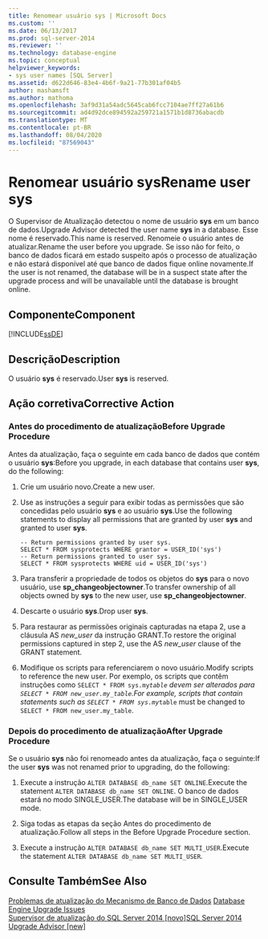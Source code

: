 ```yaml
---
title: Renomear usuário sys | Microsoft Docs
ms.custom: ''
ms.date: 06/13/2017
ms.prod: sql-server-2014
ms.reviewer: ''
ms.technology: database-engine
ms.topic: conceptual
helpviewer_keywords:
- sys user names [SQL Server]
ms.assetid: d622d646-83e4-4b6f-9a21-77b301af04b5
author: mashamsft
ms.author: mathoma
ms.openlocfilehash: 3af9d31a54adc5645cab6fcc7104ae7ff27a61b6
ms.sourcegitcommit: ad4d92dce894592a259721a1571b1d8736abacdb
ms.translationtype: MT
ms.contentlocale: pt-BR
ms.lasthandoff: 08/04/2020
ms.locfileid: "87569043"
---
```

# <a name="rename-user-sys"></a><span data-ttu-id="955ec-102">Renomear usuário sys</span><span class="sxs-lookup"><span data-stu-id="955ec-102">Rename user sys</span></span>
  <span data-ttu-id="955ec-103">O Supervisor de Atualização detectou o nome de usuário **sys** em um banco de dados.</span><span class="sxs-lookup"><span data-stu-id="955ec-103">Upgrade Advisor detected the user name **sys** in a database.</span></span> <span data-ttu-id="955ec-104">Esse nome é reservado.</span><span class="sxs-lookup"><span data-stu-id="955ec-104">This name is reserved.</span></span> <span data-ttu-id="955ec-105">Renomeie o usuário antes de atualizar.</span><span class="sxs-lookup"><span data-stu-id="955ec-105">Rename the user before you upgrade.</span></span> <span data-ttu-id="955ec-106">Se isso não for feito, o banco de dados ficará em estado suspeito após o processo de atualização e não estará disponível até que banco de dados fique online novamente.</span><span class="sxs-lookup"><span data-stu-id="955ec-106">If the user is not renamed, the database will be in a suspect state after the upgrade process and will be unavailable until the database is brought online.</span></span>  
  
## <a name="component"></a><span data-ttu-id="955ec-107">Componente</span><span class="sxs-lookup"><span data-stu-id="955ec-107">Component</span></span>  
 [!INCLUDE[ssDE](../../includes/ssde-md.md)]  
  
## <a name="description"></a><span data-ttu-id="955ec-108">Descrição</span><span class="sxs-lookup"><span data-stu-id="955ec-108">Description</span></span>  
 <span data-ttu-id="955ec-109">O usuário **sys** é reservado.</span><span class="sxs-lookup"><span data-stu-id="955ec-109">User **sys** is reserved.</span></span>  
  
## <a name="corrective-action"></a><span data-ttu-id="955ec-110">Ação corretiva</span><span class="sxs-lookup"><span data-stu-id="955ec-110">Corrective Action</span></span>  
  
### <a name="before-upgrade-procedure"></a><span data-ttu-id="955ec-111">Antes do procedimento de atualização</span><span class="sxs-lookup"><span data-stu-id="955ec-111">Before Upgrade Procedure</span></span>  
 <span data-ttu-id="955ec-112">Antes da atualização, faça o seguinte em cada banco de dados que contém o usuário **sys**:</span><span class="sxs-lookup"><span data-stu-id="955ec-112">Before you upgrade, in each database that contains user **sys**, do the following:</span></span>  
  
1.  <span data-ttu-id="955ec-113">Crie um usuário novo.</span><span class="sxs-lookup"><span data-stu-id="955ec-113">Create a new user.</span></span>  
  
2.  <span data-ttu-id="955ec-114">Use as instruções a seguir para exibir todas as permissões que são concedidas pelo usuário **sys** e ao usuário **sys**.</span><span class="sxs-lookup"><span data-stu-id="955ec-114">Use the following statements to display all permissions that are granted by user **sys** and granted to user **sys**.</span></span>  
  
    ```  
    -- Return permissions granted by user sys.  
    SELECT * FROM sysprotects WHERE grantor = USER_ID('sys')  
    -- Return permissions granted to user sys.  
    SELECT * FROM sysprotects WHERE uid = USER_ID('sys')  
    ```  
  
3.  <span data-ttu-id="955ec-115">Para transferir a propriedade de todos os objetos do **sys** para o novo usuário, use **sp_changeobjectowner**.</span><span class="sxs-lookup"><span data-stu-id="955ec-115">To transfer ownership of all objects owned by **sys** to the new user, use **sp_changeobjectowner**.</span></span>  
  
4.  <span data-ttu-id="955ec-116">Descarte o usuário **sys**.</span><span class="sxs-lookup"><span data-stu-id="955ec-116">Drop user **sys**.</span></span>  
  
5.  <span data-ttu-id="955ec-117">Para restaurar as permissões originais capturadas na etapa 2, use a cláusula AS *new_user* da instrução GRANT.</span><span class="sxs-lookup"><span data-stu-id="955ec-117">To restore the original permissions captured in step 2, use the AS *new_user* clause of the GRANT statement.</span></span>  
  
6.  <span data-ttu-id="955ec-118">Modifique os scripts para referenciarem o novo usuário.</span><span class="sxs-lookup"><span data-stu-id="955ec-118">Modify scripts to reference the new user.</span></span> <span data-ttu-id="955ec-119">Por exemplo, os scripts que contêm instruções como `SELECT * FROM sys.my`_`table` devem ser alterados para `SELECT * FROM new_user.my_table`.</span><span class="sxs-lookup"><span data-stu-id="955ec-119">For example, scripts that contain statements such as `SELECT * FROM sys.my`_`table` must be changed to `SELECT * FROM new_user.my_table`.</span></span>  
  
### <a name="after-upgrade-procedure"></a><span data-ttu-id="955ec-120">Depois do procedimento de atualização</span><span class="sxs-lookup"><span data-stu-id="955ec-120">After Upgrade Procedure</span></span>  
 <span data-ttu-id="955ec-121">Se o usuário **sys** não foi renomeado antes da atualização, faça o seguinte:</span><span class="sxs-lookup"><span data-stu-id="955ec-121">If the user **sys** was not renamed prior to upgrading, do the following:</span></span>  
  
1.  <span data-ttu-id="955ec-122">Execute a instrução `ALTER DATABASE db_name SET ONLINE`.</span><span class="sxs-lookup"><span data-stu-id="955ec-122">Execute the statement `ALTER DATABASE db_name SET ONLINE`.</span></span> <span data-ttu-id="955ec-123">O banco de dados estará no modo SINGLE_USER.</span><span class="sxs-lookup"><span data-stu-id="955ec-123">The database will be in SINGLE_USER mode.</span></span>  
  
2.  <span data-ttu-id="955ec-124">Siga todas as etapas da seção Antes do procedimento de atualização.</span><span class="sxs-lookup"><span data-stu-id="955ec-124">Follow all steps in the Before Upgrade Procedure section.</span></span>  
  
3.  <span data-ttu-id="955ec-125">Execute a instrução `ALTER DATABASE db_name SET MULTI_USER`.</span><span class="sxs-lookup"><span data-stu-id="955ec-125">Execute the statement `ALTER DATABASE db_name SET MULTI_USER`.</span></span>  
  
## <a name="see-also"></a><span data-ttu-id="955ec-126">Consulte Também</span><span class="sxs-lookup"><span data-stu-id="955ec-126">See Also</span></span>  
 <span data-ttu-id="955ec-127">[Problemas de atualização do Mecanismo de Banco de Dados](../../../2014/sql-server/install/database-engine-upgrade-issues.md) </span><span class="sxs-lookup"><span data-stu-id="955ec-127">[Database Engine Upgrade Issues](../../../2014/sql-server/install/database-engine-upgrade-issues.md) </span></span>  
 [<span data-ttu-id="955ec-128">Supervisor de atualização do SQL Server 2014 &#91;novo&#93;</span><span class="sxs-lookup"><span data-stu-id="955ec-128">SQL Server 2014 Upgrade Advisor &#91;new&#93;</span></span>](sql-server-2014-upgrade-advisor.md)  
  
  
